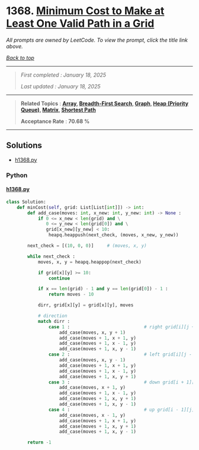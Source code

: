 # 1368. [Minimum Cost to Make at Least One Valid Path in a Grid](<https://leetcode.com/problems/minimum-cost-to-make-at-least-one-valid-path-in-a-grid>)

*All prompts are owned by LeetCode. To view the prompt, click the title link above.*

*[Back to top](<../README.md>)*

------

> *First completed : January 18, 2025*
>
> *Last updated : January 18, 2025*

------

> **Related Topics** : **[Array](<by_topic/Array.md>), [Breadth-First Search](<by_topic/Breadth-First Search.md>), [Graph](<by_topic/Graph.md>), [Heap (Priority Queue)](<by_topic/Heap (Priority Queue).md>), [Matrix](<by_topic/Matrix.md>), [Shortest Path](<by_topic/Shortest Path.md>)**
>
> **Acceptance Rate** : **70.68 %**

------

## Solutions

- [h1368.py](<../my-submissions/h1368.py>)
### Python
#### [h1368.py](<../my-submissions/h1368.py>)
```Python
class Solution:
    def minCost(self, grid: List[List[int]]) -> int:
        def add_case(moves: int, x_new: int, y_new: int) -> None :
            if 0 <= x_new < len(grid) and \
               0 <= y_new < len(grid[0]) and \
               grid[x_new][y_new] < 10:
                heapq.heappush(next_check, (moves, x_new, y_new))

        next_check = [(10, 0, 0)]     # (moves, x, y)

        while next_check :
            moves, x, y = heapq.heappop(next_check)

            if grid[x][y] >= 10:
                continue

            if x == len(grid) - 1 and y == len(grid[0]) - 1 :
                return moves - 10

            dirr, grid[x][y] = grid[x][y], moves

            # direction
            match dirr :
                case 1 :                            # right grid[i][j + 1]
                    add_case(moves, x, y + 1)
                    add_case(moves + 1, x + 1, y)
                    add_case(moves + 1, x - 1, y)
                    add_case(moves + 1, x, y - 1)
                case 2 :                            # left grid[i][j - 1]
                    add_case(moves, x, y - 1)
                    add_case(moves + 1, x + 1, y)
                    add_case(moves + 1, x - 1, y)
                    add_case(moves + 1, x, y + 1)
                case 3 :                            # down grid[i + 1][j]
                    add_case(moves, x + 1, y)
                    add_case(moves + 1, x - 1, y)
                    add_case(moves + 1, x, y + 1)
                    add_case(moves + 1, x, y - 1)
                case 4 :                            # up grid[i - 1][j]
                    add_case(moves, x - 1, y)
                    add_case(moves + 1, x + 1, y)
                    add_case(moves + 1, x, y + 1)
                    add_case(moves + 1, x, y - 1)

        return -1
```

